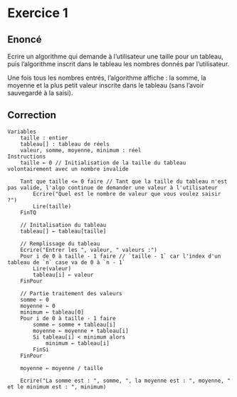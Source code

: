 # Exercice 1

## Enoncé

Ecrire un algorithme qui demande à l’utilisateur une taille pour un tableau, puis l’algorithme inscrit dans le tableau les nombres donnés par l’utilisateur. 

Une fois tous les nombres entrés, l’algorithme affiche : la somme, la moyenne et la plus petit valeur inscrite dans le tableau (sans l’avoir sauvegardé à la saisi).

## Correction

```
Variables
    taille : entier
    tableau[] : tableau de réels
    valeur, somme, moyenne, minimum : réel
Instructions
    taille ← 0 // Initialisation de la taille du tableau volontairement avec un nombre invalide

    Tant que taille <= 0 faire // Tant que la taille du tableau n'est pas valide, l'algo continue de demander une valeur à l'utilisateur
        Ecrire("Quel est le nombre de valeur que vous voulez saisir ?")
        Lire(taille)
    FinTQ

    // Initalisation du tableau
    tableau[] ← tableau[taille]

    // Remplissage du tableau
    Ecrire("Entrer les ", valeur, " valeurs :")
    Pour i de 0 à taille - 1 faire // `taille - 1` car l'index d'un tableau de `n` case va de 0 à `n - 1`
        Lire(valeur)
        tableau[i] ← valeur
    FinPour
        
    // Partie traitement des valeurs
    somme ← 0
    moyenne ← 0
    minimum ← tableau[0]
    Pour i de 0 à taille - 1 faire
        somme ← somme + tableau[i]
        moyenne ← moyenne + tableau[i]
        Si tableau[i] < minimum alors
            minimum ← tableau[i]
        FinSi
    FinPour

    moyenne ← moyenne / taille

    Ecrire("La somme est : ", somme, ", la moyenne est : ", moyenne, " et le minimum est : ", minimum)
```